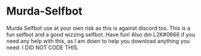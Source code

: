 # Murda-Selfbot
Murda Selfbot use at your own risk as this is against discord tos.  This is a fun selfbot and a good wizzing selfbot. Have fun! 
Also dm L2K#0666 if you need any help with this, as I am down to help you download anything you need. I DID NOT CODE THIS.
